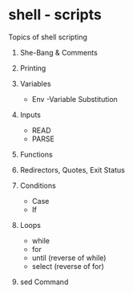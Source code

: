 # shell - scripts

Topics of shell scripting

1. She-Bang & Comments
2. Printing 
3. Variables
    - Env
    -Variable Substitution

4. Inputs
    - READ
    - PARSE

5. Functions
6. Redirectors, Quotes, Exit Status
7. Conditions
    - Case
    - If
8. Loops
    - while
    - for
    - until (reverse of while)
    - select (reverse of for)
9. sed Command
